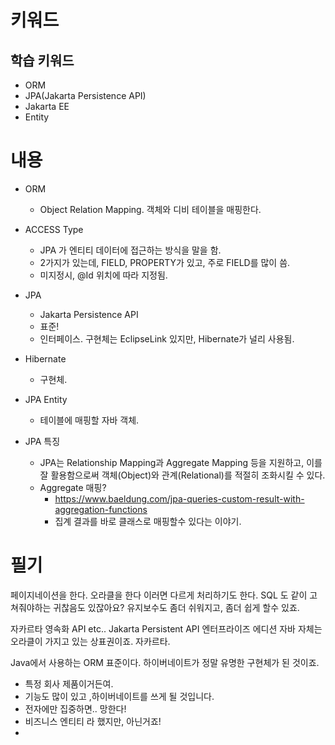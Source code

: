 # 키워드

## 학습 키워드

- ORM
- JPA(Jakarta Persistence API)
- Jakarta EE
- Entity

# 내용

- ORM
  - Object Relation Mapping. 객체와 디비 테이블을 매핑한다.
- ACCESS Type
  - JPA 가 엔티티 데이터에 접근하는 방식을 말을 함.
  - 2가지가 있는데, FIELD, PROPERTY가 있고, 주로 FIELD를 많이 씀.
  - 미지정시, @Id 위치에 따라 지정됨.
- JPA
  - Jakarta Persistence API
  - 표준!
  - 인터페이스. 구현체는 EclipseLink 있지만, Hibernate가 널리 사용됨.
- Hibernate

  - 구현체.

- JPA Entity

  - 테이블에 매핑할 자바 객체.

- JPA 특징
  - JPA는 Relationship Mapping과 Aggregate Mapping 등을 지원하고, 이를 잘 활용함으로써 객체(Object)와 관계(Relational)를 적절히 조화시킬 수 있다.
  - Aggregate 매핑?
    - https://www.baeldung.com/jpa-queries-custom-result-with-aggregation-functions
    - 집계 결과를 바로 클래스로 매핑할수 있다는 이야기.

# 필기

페이지네이션을 한다.
오라클을 한다 이러면 다르게 처리하기도 한다.
SQL 도 같이 고쳐줘야하는 귀찮음도 있잖아요?
유지보수도 좀더 쉬워지고, 좀더 쉽게 할수 있죠.

자카르타 영속화 API
etc..
Jakarta Persistent API
엔터프라이즈 에디션
자바 자체는 오라클이 가지고 있는 상표권이죠.
자카르타.

Java에서 사용하는 ORM 표준이다.
하이버네이트가 정말 유명한 구현체가 된 것이죠.

- 특정 회사 제품이거든여.
- 기능도 많이 있고 ,하이버네이트를 쓰게 될 것입니다.
- 전자에만 집중하면.. 망한다!
- 비즈니스 엔티티 라 했지만, 아닌거죠!
-
